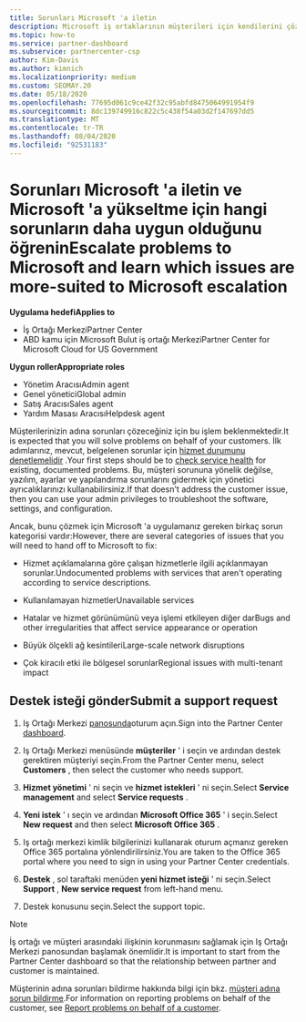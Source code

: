 ```yaml
---
title: Sorunları Microsoft 'a iletin
description: Microsoft iş ortaklarının müşterileri için kendilerini çözmeleri beklenen sorunları ve Microsoft 'a iletmek için ihtiyacı olan sorunları öğrenin.
ms.topic: how-to
ms.service: partner-dashboard
ms.subservice: partnercenter-csp
author: Kim-Davis
ms.author: kimnich
ms.localizationpriority: medium
ms.custom: SEOMAY.20
ms.date: 05/18/2020
ms.openlocfilehash: 77695d061c9ce42f32c95abfd8475064991954f9
ms.sourcegitcommit: 8dc139749916c822c5c438f54a03d2f147697dd5
ms.translationtype: MT
ms.contentlocale: tr-TR
ms.lasthandoff: 08/04/2020
ms.locfileid: "92531183"
---
```

# <a name="escalate-problems-to-microsoft-and-learn-which-issues-are-more-suited-to-microsoft-escalation"></a><span data-ttu-id="25879-103">Sorunları Microsoft 'a iletin ve Microsoft 'a yükseltme için hangi sorunların daha uygun olduğunu öğrenin</span><span class="sxs-lookup"><span data-stu-id="25879-103">Escalate problems to Microsoft and learn which issues are more-suited to Microsoft escalation</span></span>  

<span data-ttu-id="25879-104">**Uygulama hedefi**</span><span class="sxs-lookup"><span data-stu-id="25879-104">**Applies to**</span></span>

- <span data-ttu-id="25879-105">İş Ortağı Merkezi</span><span class="sxs-lookup"><span data-stu-id="25879-105">Partner Center</span></span>
- <span data-ttu-id="25879-106">ABD kamu için Microsoft Bulut iş ortağı Merkezi</span><span class="sxs-lookup"><span data-stu-id="25879-106">Partner Center for Microsoft Cloud for US Government</span></span>

<span data-ttu-id="25879-107">**Uygun roller**</span><span class="sxs-lookup"><span data-stu-id="25879-107">**Appropriate roles**</span></span>

- <span data-ttu-id="25879-108">Yönetim Aracısı</span><span class="sxs-lookup"><span data-stu-id="25879-108">Admin agent</span></span>
- <span data-ttu-id="25879-109">Genel yönetici</span><span class="sxs-lookup"><span data-stu-id="25879-109">Global admin</span></span>
- <span data-ttu-id="25879-110">Satış Aracısı</span><span class="sxs-lookup"><span data-stu-id="25879-110">Sales agent</span></span>
- <span data-ttu-id="25879-111">Yardım Masası Aracısı</span><span class="sxs-lookup"><span data-stu-id="25879-111">Helpdesk agent</span></span>

<span data-ttu-id="25879-112">Müşterilerinizin adına sorunları çözeceğiniz için bu işlem beklenmektedir.</span><span class="sxs-lookup"><span data-stu-id="25879-112">It is expected that you will solve problems on behalf of your customers.</span></span> <span data-ttu-id="25879-113">İlk adımlarınız, mevcut, belgelenen sorunlar için [hizmet durumunu denetlemelidir](check-service-health.md) .</span><span class="sxs-lookup"><span data-stu-id="25879-113">Your first steps should be to [check service health](check-service-health.md) for existing, documented problems.</span></span> <span data-ttu-id="25879-114">Bu, müşteri sorununa yönelik değilse, yazılım, ayarlar ve yapılandırma sorunlarını gidermek için yönetici ayrıcalıklarınızı kullanabilirsiniz.</span><span class="sxs-lookup"><span data-stu-id="25879-114">If that doesn't address the customer issue, then you can use your admin privileges to troubleshoot the software, settings, and configuration.</span></span>

<span data-ttu-id="25879-115">Ancak, bunu çözmek için Microsoft 'a uygulamanız gereken birkaç sorun kategorisi vardır:</span><span class="sxs-lookup"><span data-stu-id="25879-115">However, there are several categories of issues that you will need to hand off to Microsoft to fix:</span></span>

- <span data-ttu-id="25879-116">Hizmet açıklamalarına göre çalışan hizmetlerle ilgili açıklanmayan sorunlar.</span><span class="sxs-lookup"><span data-stu-id="25879-116">Undocumented problems with services that aren't operating according to service descriptions.</span></span>

- <span data-ttu-id="25879-117">Kullanılamayan hizmetler</span><span class="sxs-lookup"><span data-stu-id="25879-117">Unavailable services</span></span>

- <span data-ttu-id="25879-118">Hatalar ve hizmet görünümünü veya işlemi etkileyen diğer dar</span><span class="sxs-lookup"><span data-stu-id="25879-118">Bugs and other irregularities that affect service appearance or operation</span></span>

- <span data-ttu-id="25879-119">Büyük ölçekli ağ kesintileri</span><span class="sxs-lookup"><span data-stu-id="25879-119">Large-scale network disruptions</span></span>

- <span data-ttu-id="25879-120">Çok kiracılı etki ile bölgesel sorunlar</span><span class="sxs-lookup"><span data-stu-id="25879-120">Regional issues with multi-tenant impact</span></span>

## <a name="submit-a-support-request"></a><span data-ttu-id="25879-121">Destek isteği gönder</span><span class="sxs-lookup"><span data-stu-id="25879-121">Submit a support request</span></span>

1. <span data-ttu-id="25879-122">Iş Ortağı Merkezi [panosunda](https://partner.microsoft.com/dashboard)oturum açın.</span><span class="sxs-lookup"><span data-stu-id="25879-122">Sign into the Partner Center [dashboard](https://partner.microsoft.com/dashboard).</span></span>

2. <span data-ttu-id="25879-123">Iş Ortağı Merkezi menüsünde **müşteriler** ' i seçin ve ardından destek gerektiren müşteriyi seçin.</span><span class="sxs-lookup"><span data-stu-id="25879-123">From the Partner Center menu, select **Customers** , then select the customer who needs support.</span></span>

3. <span data-ttu-id="25879-124">**Hizmet yönetimi** ' ni seçin ve **hizmet istekleri** ' ni seçin.</span><span class="sxs-lookup"><span data-stu-id="25879-124">Select **Service management** and select **Service requests** .</span></span>

4. <span data-ttu-id="25879-125">**Yeni istek** ' ı seçin ve ardından **Microsoft Office 365** ' i seçin.</span><span class="sxs-lookup"><span data-stu-id="25879-125">Select **New request** and then select **Microsoft Office 365** .</span></span>

5. <span data-ttu-id="25879-126">Iş ortağı merkezi kimlik bilgilerinizi kullanarak oturum açmanız gereken Office 365 portalına yönlendirilirsiniz.</span><span class="sxs-lookup"><span data-stu-id="25879-126">You are taken to the Office 365 portal where you need to sign in using your Partner Center credentials.</span></span>

6. <span data-ttu-id="25879-127">**Destek** , sol taraftaki menüden **yeni hizmet isteği** ' ni seçin.</span><span class="sxs-lookup"><span data-stu-id="25879-127">Select **Support** , **New service request** from left-hand menu.</span></span>

7. <span data-ttu-id="25879-128">Destek konusunu seçin.</span><span class="sxs-lookup"><span data-stu-id="25879-128">Select the support topic.</span></span>

>[!NOTE]
><span data-ttu-id="25879-129">İş ortağı ve müşteri arasındaki ilişkinin korunmasını sağlamak için Iş Ortağı Merkezi panosundan başlamak önemlidir.</span><span class="sxs-lookup"><span data-stu-id="25879-129">It is important to start from the Partner Center dashboard so that the relationship between partner and customer is maintained.</span></span> 

<span data-ttu-id="25879-130">Müşterinin adına sorunları bildirme hakkında bilgi için bkz. [müşteri adına sorun bildirme](report-problems-on-behalf-of-a-customer.md).</span><span class="sxs-lookup"><span data-stu-id="25879-130">For information on reporting problems on behalf of the customer, see [Report problems on behalf of a customer](report-problems-on-behalf-of-a-customer.md).</span></span>

